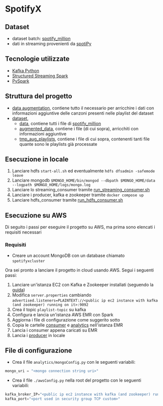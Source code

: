 # SpotifyX

## Dataset
- dataset batch: [spotify_million](https://www.kaggle.com/datasets/himanshuwagh/spotify-million)
- dati in streaming provenienti da [spotiPy](https://spotipy.readthedocs.io/en/2.22.1/?highlight=playlist#examples)

## Tecnologie utilizzate
- [Kafka Python](https://kafka-python.readthedocs.io/en/master/index.html)
- [Structured Streaming Spark](https://spark.apache.org/docs/latest/structured-streaming-programming-guide.html)
- [PySpark](https://spark.apache.org/docs/latest/api/python/getting_started/index.html)

## Struttura del progetto
- [data augmentation](./dataAugmentation), contiene tutto il necessario per arricchire i dati con informazioni aggiuntive delle canzoni presenti nelle playlist del dataset
- [dataset](./dataset/), 
  - [data](./dataset/data), contiene tutti i file di [spotify_million](https://www.kaggle.com/datasets/himanshuwagh/spotify-million)
  - [augmented_data](./dataset/augmented_data), contiene i file (di cui sopra), arricchiti con informazioni aggiuntive
  - [tmp_aug_playlists](./dataset/tmp_aug_playlists/), contiene i file di cui sopra, contenenti tanti file quante sono le playlists già processate

## Esecuzione in locale

1. Lanciare hdfs `start-all.sh` ed eventualmente `hdfs dfsadmin -safemode leave`
2. Lanciare mongodb ```$MONGO_HOME/bin/mongod --dbpath $MONGO_HOME/data --logpath $MONGO_HOME/logs/mongo.log```
3. Lanciare lo streaming_consumer tramite [run_streaming_consumer.sh](./consumer/run_streaming_consumer.sh)
4. Lanciare i producer, kafka e zookeeper tramite `docker compose up`
5. Lanciare hdfs_consumer tramite [run_hdfs_consumer.sh](./consumer/run_hdfs_consumer.sh)

## Esecuzione su AWS
Di seguito i passi per eseguire il progetto su AWS, ma prima sono elencati i requisiti necessari

### Requisiti
- Creare un account MongoDB con un database chiamato `spotifyxcluster`

Ora sei pronto a lanciare il progetto in cloud usando AWS. Segui i seguenti passi:
1. Lanciare un'istanza EC2 con Kafka e Zookeeper installati (seguendo la [guida](https://medium.com/@khasnobis.sanjit890/installing-apache-kafka-in-aws-ec2-instance-own-your-kafka-server-for-0-0992-per-hour-32cd78e7cf27))
2. Modifica `server.properties` cambiando `advertised.listeners=PLAINTEXT://<public ip ec2 instance with kafka (and zookeeper) running on it>:9092`
3. Crea il topic `playlist-topic` su kafka
4. Configura e lancia un'istanza AWS EMR con Spark
5. Aggiorna i file di configurazione come suggerito sotto 
6. Copia le cartelle [consumer](./consumer/) e [analytics](./analytics/) nell'istanza EMR
7. Lancia i consumer appena caricati su EMR
8. Lancia i [producer](./producers/) in locale

## File di configurazione
- Crea il file `analytics/mongoConfig.py` con le seguenti variabili:
```python
mongo_uri = "<mongo connection string uri>"
```
- Crea il file `./awsConfig.py` nella root del progetto con le seguenti variabili:
```python
kafka_broker_IP="<public ip ec2 instance with kafka (and zookeeper) running on it>"
kafka_port="<port used in security group TCP custom>"
```
